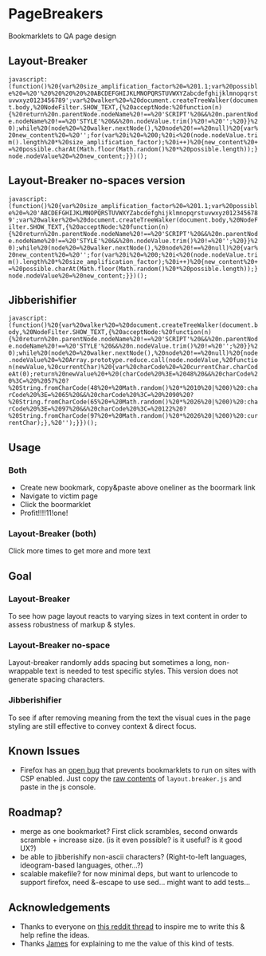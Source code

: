 # PageBreakers

Bookmarklets to QA page design

## Layout-Breaker

`javascript:(function()%20{var%20size_amplification_factor%20=%201.1;var%20possible%20=%20'%20%20%20%20%20ABCDEFGHIJKLMNOPQRSTUVWXYZabcdefghijklmnopqrstuvwxyz0123456789';var%20walker%20=%20document.createTreeWalker(document.body,%20NodeFilter.SHOW_TEXT,{%20acceptNode:%20function(n){%20return%20n.parentNode.nodeName%20!==%20'SCRIPT'%20&&%20n.parentNode.nodeName%20!==%20'STYLE'%20&&%20n.nodeValue.trim()%20!=%20'';%20}}%20);while%20(node%20=%20walker.nextNode(),%20node%20!==%20null)%20{var%20new_content%20=%20'';for(var%20i%20=%200;%20i<%20(node.nodeValue.trim().length%20*%20size_amplification_factor);%20i++)%20{new_content%20+=%20possible.charAt(Math.floor(Math.random()%20*%20possible.length));}node.nodeValue%20=%20new_content;}})();`

## Layout-Breaker no-spaces version

`javascript:(function()%20{var%20size_amplification_factor%20=%201.1;var%20possible%20=%20'ABCDEFGHIJKLMNOPQRSTUVWXYZabcdefghijklmnopqrstuvwxyz0123456789';var%20walker%20=%20document.createTreeWalker(document.body,%20NodeFilter.SHOW_TEXT,{%20acceptNode:%20function(n){%20return%20n.parentNode.nodeName%20!==%20'SCRIPT'%20&&%20n.parentNode.nodeName%20!==%20'STYLE'%20&&%20n.nodeValue.trim()%20!=%20'';%20}}%20);while%20(node%20=%20walker.nextNode(),%20node%20!==%20null)%20{var%20new_content%20=%20'';for(var%20i%20=%200;%20i<%20(node.nodeValue.trim().length%20*%20size_amplification_factor);%20i++)%20{new_content%20+=%20possible.charAt(Math.floor(Math.random()%20*%20possible.length));}node.nodeValue%20=%20new_content;}})();`

## Jibberishifier

`javascript:(function()%20{var%20walker%20=%20document.createTreeWalker(document.body,%20NodeFilter.SHOW_TEXT,{%20acceptNode:%20function(n){%20return%20n.parentNode.nodeName%20!==%20'SCRIPT'%20&&%20n.parentNode.nodeName%20!==%20'STYLE'%20&&%20n.nodeValue.trim()%20!=%20'';%20}}%20);while%20(node%20=%20walker.nextNode(),%20node%20!==%20null)%20{node.nodeValue%20=%20Array.prototype.reduce.call(node.nodeValue,%20function(newValue,%20currentChar)%20{var%20charCode%20=%20currentChar.charCodeAt(0);return%20newValue%20+%20(charCode%20%3E=%2048%20&&%20charCode%20%3C=%20%2057%20?%20String.fromCharCode(48%20+%20Math.random()%20*%2010%20|%200)%20:charCode%20%3E=%2065%20&&%20charCode%20%3C=%20%2090%20?%20String.fromCharCode(65%20+%20Math.random()%20*%2026%20|%200)%20:charCode%20%3E=%2097%20&&%20charCode%20%3C=%20122%20?%20String.fromCharCode(97%20+%20Math.random()%20*%2026%20|%200)%20:currentChar);},%20'');}})();`

## Usage

### Both

- Create new bookmark, copy&paste above oneliner as the boormark link
- Navigate to victim page
- Click the boormarklet
- Profit!!!!11!one!

### Layout-Breaker (both)

Click more times to get more and more text

## Goal


### Layout-Breaker

To see how page layout reacts to varying sizes in text content in order to assess robustness of markup & styles.

### Layout-Breaker no-space

Layout-breaker randomly adds spacing but sometimes a long, non-wrappable text is needed to test specific styles. This version does not generate spacing characters.

### Jibberishifier

To see if after removing meaning from the text the visual cues in the page styling are still effective to convey context & direct focus.

## Known Issues

- Firefox has an [open bug](https://bugzilla.mozilla.org/show_bug.cgi?id=866522) that prevents bookmarklets to run on sites with CSP enabled. Just copy the [raw contents](https://raw.githubusercontent.com/caligin/layout-breaker/master/layout-breaker.js) of `layout.breaker.js` and paste in the js console.

## Roadmap?

- merge as one bookmarket? First click scrambles, second onwards scramble + increase size. (is it even possible? is it useful? is it good UX?)
- be able to jibberishify non-ascii characters? (Right-to-left languages, ideogram-based languages, other...?)
- scalable makefile? for now minimal deps, but want to urlencode to support firefox, need &-escape to use sed... might want to add tests...

## Acknowledgements

- Thanks to everyone on [this reddit thread](https://www.reddit.com/r/javascript/comments/3hbkl9/usability_dont_make_me_think_and_a_bookmarklet/) to inspire me to write this & help refine the ideas.
- Thanks [James](https://github.com/hellojames) for explaining to me the value of this kind of tests.